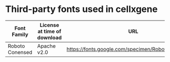 # Third-party fonts used in cellxgene

| Font Family     | License at time of download | URL                                                |
| --------------- | --------------------------- | -------------------------------------------------- |
| Roboto Conensed | Apache v2.0                 | https://fonts.google.com/specimen/Roboto+Condensed |
